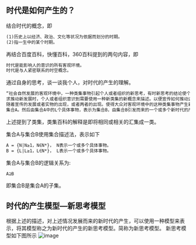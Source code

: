 ## 时代是如何产生的？

结合时代的概念，即
```HTML
(1)历史上以经济、政治、文化等状况为依据而划分的时期。
(2)指一生中的某个时期。
```

再结合百度百科，快懂百科，360百科提到的两句内容，即
```HTML
时代是能影响人的意识的所有客观环境。
时代是与人紧密联系的时空概念。
```

通过自身的思考，谈一谈我个人，对时代的产生的理解。
```HTML
“社会自然发展的客观环境中，一种类集事物引起个人或者组织的新思考，有时新思考的结论使个人或者组织主动意识到要推动这种类集事物的新发展。在
求推动新发展时，个人或者组织意识到需要使用一种新类集的新概念来描述。以便宣传如何推动这种类集事物的新发展，或者是通过新概念诞生具体实物。
随着宣传的发展或者实物的出现，或者两者的出现。使得大众对客观环境中的这种类集事物产生新的认识。继而推动向前发展而来的N个具体事物，表示为
集合A。然后由集合A中的L个具体事物，表示为集合B，由集合B引发而来的一个或多个新时代的产生”。
```

上述提到了类集，类集百科的解释是即将相同或相关的汇集成一类。

集合A与集合B使用集合描述法，表示如下
```HTML
A = {N|N≥1，N∈N*}， N表示一个或多个具体事物。
B = {L|L≥1，L∈N*}， L表示一个或多个具体事物。
```
集合A与集合B的逻辑关系为:
```HTML
A⊇B
```
即集合B是集合A的子集。

## 时代的产生模型—新思考模型
根据上述的描述，对上述情况发展而来的新时代的产生，可以使用一种模型来表示，将其模型称之为新时代的产生的新思考模型。简称为新思考模型。
新思考模型如下图所示
![image](https://user-images.githubusercontent.com/97092576/148042265-bfc5fb22-aaf6-4dac-b283-5717dd606d1e.png)
